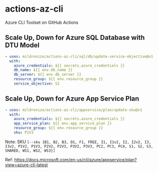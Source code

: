# actions-az-cli
Azure CLI Toolset on GitHub Actions

## Scale Up, Down for Azure SQL Database with DTU Model

```yaml
- uses: mildronize/actions-az-cli/sql/db/update-service-objective@v1
  with: 
    azure_credentials: ${{ secrets.azure_credentials }}
    db_name: ${{ env.db_name }}
    db_server: ${{ env.db_server }}
    resource_group: ${{ env.resource_group }}
    service_objective: S2
```

## Scale Up, Down for Azure App Service Plan

```yaml
- uses: mildronize/actions-az-cli/appservice/plan/update-sku@v1
  with: 
    azure_credentials: ${{ secrets.azure_credentials }}
    app_service_plan: ${{ env.app_service_plan }}
    resource_group: ${{ env.resource_group }}
    sku: P1V3
```

Note: SKU `[--sku {B1, B2, B3, D1, F1, FREE, I1, I1v2, I2, I2v2, I3, I3v2, P1V2, P1V3, P2V2, P2V3, P3V2, P3V3, PC2, PC3, PC4, S1, S2, S3, SHARED, WS1, WS2, WS3}]`

Ref: https://docs.microsoft.com/en-us/cli/azure/appservice/plan?view=azure-cli-latest